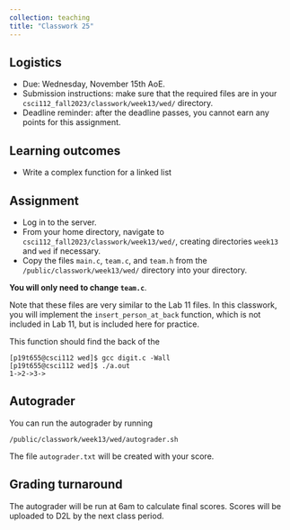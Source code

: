 ```yaml
---
collection: teaching
title: "Classwork 25"
---
```


## Logistics
* Due: Wednesday, November 15th AoE.
* Submission instructions: make sure that the required files are in your
	`csci112_fall2023/classwork/week13/wed/` directory.
* Deadline reminder: after the deadline passes, you cannot earn any points for
	this assignment.

## Learning outcomes
* Write a complex function for a linked list

## Assignment

* Log in to the server.
* From your home directory, navigate to `csci112_fall2023/classwork/week13/wed/`, creating directories `week13`
and `wed` if necessary.
* Copy the files `main.c`, `team.c`, and `team.h` from the `/public/classwork/week13/wed/` directory into your directory.

**You will only need to change `team.c`**.

Note that these files are very similar to the Lab 11 files. In this classwork,
you will implement the `insert_person_at_back` function, which is not included
in Lab 11, but is included here for practice.

This function should find the back of the

```
[p19t655@csci112 wed]$ gcc digit.c -Wall
[p19t655@csci112 wed]$ ./a.out
1->2->3->
```

## Autograder

You can run the autograder by running

```
/public/classwork/week13/wed/autograder.sh
```

The file `autograder.txt` will be created with your score.

## Grading turnaround

The autograder will be run at 6am to calculate final scores. Scores will be
uploaded to D2L by the next class period.
